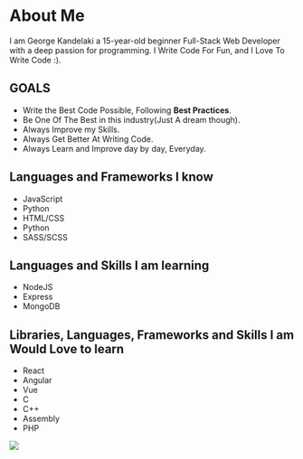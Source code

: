 # About Me 
I am George Kandelaki a 15-year-old beginner Full-Stack Web Developer with a deep passion for programming. I Write Code For Fun, and I Love To Write Code :). 

## GOALS
* Write the Best Code Possible, Following **Best Practices**.
* Be One Of The Best in this industry(Just A dream though).
* Always Improve my Skills.
* Always Get Better At Writing Code.
* Always Learn and Improve day by day, Everyday.

## Languages and Frameworks I know
* JavaScript
* Python
* HTML/CSS
* Python
* SASS/SCSS

## Languages and Skills I am learning 
* NodeJS
* Express
* MongoDB

## Libraries, Languages, Frameworks and Skills I am Would Love to learn
* React
* Angular
* Vue
* C
* C++
* Assembly
* PHP

![](https://streak-stats.demolab.com/?user=GeorgeKandelaki&hide_border=true&card_width=700&theme=algolia&border_radius=5&background=000000&stroke=000000)
